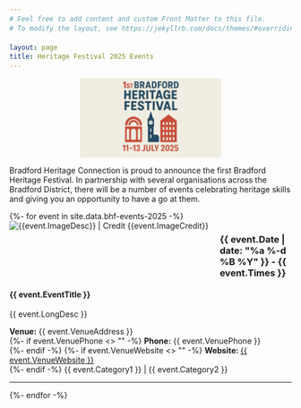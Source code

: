 ```yaml
---
# Feel free to add content and custom Front Matter to this file.
# To modify the layout, see https://jekyllrb.com/docs/themes/#overriding-theme-defaults

layout: page
title: Heritage Festival 2025 Events
---
```


<img alt="Bradford Hertiage Festival 2025 logo" src="/images/heritage-festival-logo.png" style="display: block; width: 50%; margin: auto;">
<p>Bradford Heritage Connection is proud to announce the first Bradford Heritage Festival.  In partnership with several organisations across the Bradford District, there will be a number of events celebrating heritage skills and giving you an opportunity to have a go at them.</p>
  
{%- for event in site.data.bhf-events-2025 -%} 
  <img src="images/{{event.ImageName}}" alt="{{event.ImageDesc}} | Credit {{event.ImageCredit}}" style="float: left; height: 80px; margin-right: 20px; margin-bottom: 10px;">
  <h3>{{ event.Date | date: "%a %-d %B %Y" }} - {{ event.Times }}</h3>
  <h4>{{ event.EventTitle }}</h4>
  <p>{{ event.LongDesc }} </p>
  <p><b>Venue:</b> {{ event.VenueAddress }}<br/>
  {%- if event.VenuePhone <> "" -%}
   <b>Phone:</b> {{ event.VenuePhone }}<br/>
  {%- endif -%}
  {%- if event.VenueWebsite <> "" -%}
   <b>Website: </b><a href="https://{{ event.VenueWebsite }}" target="_blank">{{ event.VenueWebsite }}</a>
   <br/>
  {%- endif -%}
  {{ event.Category1 }} | {{ event.Category2 }}
  </p>
  <hr/>
{%- endfor -%}
